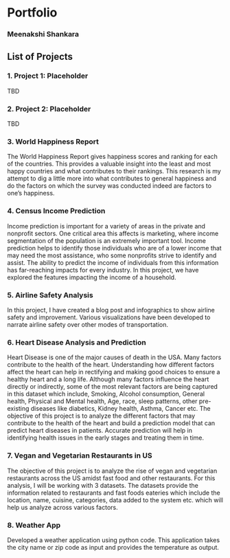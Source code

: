 # Portfolio
### Meenakshi Shankara


## List of Projects
### 1.	Project 1: Placeholder
TBD

### 2.	Project 2: Placeholder
TBD

### 3.	World Happiness Report 

The World Happiness Report gives happiness scores and ranking for each of the countries. This provides a valuable insight into the least and most happy countries and what contributes to their rankings. This research is my attempt to dig a little more into what contributes to general happiness and do the factors on which the survey was conducted indeed are factors to one’s happiness.

### 4.	Census Income Prediction 

Income prediction is important for a variety of areas in the private and nonprofit sectors. One critical area this affects is marketing, where income segmentation of the population is an extremely important tool. Income prediction helps to identify those individuals who are of a lower income that may need the most assistance, who some nonprofits strive to identify and assist. The ability to predict the income of individuals from this information has far-reaching impacts for every industry. In this project, we have explored the features impacting the income of a household.

### 5.	Airline Safety Analysis 

In this project, I have created a blog post and infographics to show airline safety and improvement. Various visualizations have been developed to narrate airline safety over other modes of transportation.

### 6.	Heart Disease Analysis and Prediction

Heart Disease is one of the major causes of death in the USA. Many factors contribute to the health of the heart. Understanding how different factors affect the heart can help in rectifying and making good choices to ensure a healthy heart and a long life. Although many factors influence the heart directly or indirectly, some of the most relevant factors are being captured in this dataset which include, Smoking, Alcohol consumption, General health, Physical and Mental health, Age, race, sleep patterns, other pre-existing diseases like diabetics, Kidney health, Asthma, Cancer etc. 
The objective of this project is to analyze the different factors that may contribute to the health of the heart and build a prediction model that can predict heart diseases in patients. Accurate prediction will help in identifying health issues in the early stages and treating them in time.

### 7.	Vegan and Vegetarian Restaurants in US 

The objective of this project is to analyze the rise of vegan and vegetarian restaurants across the US amidst fast food and other restaurants. For this analysis, I will be working with 3 datasets. The datasets provide the information related to restaurants and fast foods eateries which include the location, name, cuisine, categories, data added to the system etc. which will help us analyze across various factors.

### 8.	Weather App
   
Developed a weather application using python code. This application takes the city name or zip code as input and provides the temperature as output.




















